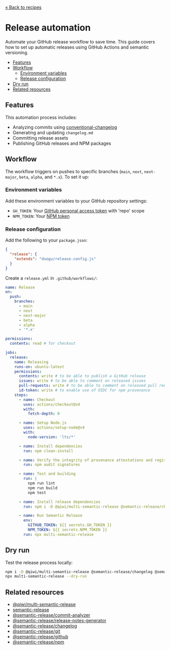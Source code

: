 [&laquo; Back to recipes](https://github.com/bent10/monorepo-starter#recipes)

# Release automation

Automate your GitHub release workflow to save time. This guide covers how to set up automatic releases using GitHub Actions and semantic versioning.

- [Features](#features)
- [Workflow](#workflow)
  - [Environment variables](#environment-variables)
  - [Release configuration](#release-configuration)
- [Dry run](#dry-run)
- [Related resources](#related-resources)

## Features

This automation process includes:

- Analyzing commits using [conventional-changelog](https://github.com/conventional-changelog/conventional-changelog)
- Generating and updating `changelog.md`
- Committing release assets
- Publishing GitHub releases and NPM packages

## Workflow

The workflow triggers on pushes to specific branches (`main`, `next`, `next-major`, `beta`, `alpha`, and `*.x`). To set it up:

### Environment variables

Add these environment variables to your GitHub repository settings:

- `GH_TOKEN`: Your [GitHub personal access token](https://github.com/settings/tokens) with 'repo' scope
- `NPM_TOKEN`: Your [NPM token](https://docs.npmjs.com/about-access-tokens)

### Release configuration

Add the following to your `package.json`:

```json
{
  "release": {
    "extends": "doogu/release.config.js"
  }
}
```

Create a `release.yml` in `.github/workflows/`:

```yml
name: Release
on:
  push:
    branches:
      - main
      - next
      - next-major
      - beta
      - alpha
      - '*.x'

permissions:
  contents: read # for checkout

jobs:
  release:
    name: Releasing
    runs-on: ubuntu-latest
    permissions:
      contents: write # to be able to publish a GitHub release
      issues: write # to be able to comment on released issues
      pull-requests: write # to be able to comment on released pull requests
      id-token: write # to enable use of OIDC for npm provenance
    steps:
      - name: Checkout
        uses: actions/checkout@v4
        with:
          fetch-depth: 0

      - name: Setup Node.js
        uses: actions/setup-node@v4
        with:
          node-version: 'lts/*'

      - name: Install dependencies
        run: npm clean-install

      - name: Verify the integrity of provenance attestations and registry signatures for installed dependencies
        run: npm audit signatures

      - name: Test and building
        run: |
          npm run lint
          npm run build
          npm test

      - name: Install release dependencies
        run: npm i -D @qiwi/multi-semantic-release @semantic-release/changelog @semantic-release/git

      - name: Run Semantic Release
        env:
          GITHUB_TOKEN: ${{ secrets.GH_TOKEN }}
          NPM_TOKEN: ${{ secrets.NPM_TOKEN }}
        run: npx multi-semantic-release
```

## Dry run

Test the release process locally:

```bash
npm i -D @qiwi/multi-semantic-release @semantic-release/changelog @semantic-release/git
npx multi-semantic-release --dry-run
```

## Related resources

- [@qiwi/multi-semantic-release](https://github.com/qiwi/multi-semantic-release)
- [semantic-release](https://github.com/semantic-release/semantic-release)
- [@semantic-release/commit-analyzer](https://github.com/semantic-release/commit-analyzer)
- [@semantic-release/release-notes-generator](https://github.com/semantic-release/release-notes-generator)
- [@semantic-release/changelog](https://github.com/semantic-release/changelog)
- [@semantic-release/git](https://github.com/semantic-release/git)
- [@semantic-release/github](https://github.com/semantic-release/github)
- [@semantic-release/npm](https://github.com/semantic-release/npm)
